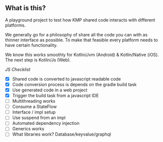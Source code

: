 ## What is this?
A playground project to test how KMP shared code interacts with different platforms.

We generally go for a philosophy of share all the code you can with as thinner interface as possible. To make that feasible every
platform needs to have certain functionality.

We know this works smoothly for Kotlin/Jvm (Android) & Kotlin/Native (iOS). The next step is Kotlin/Js (Web).

*JS Checklist*
- [x] Shared code is converted to javascript readable code
- [x] Code conversion process is depends on the gradle build task
- [x] Use generated code in a web project
- [x] Trigger the build task from a javascript IDE
- [ ] Multithreading works
- [ ] Consume a StateFlow
- [ ] Interface / impl setup
- [ ] Use suspend from an impl
- [ ] Automated dependency injection
- [ ] Generics works
- [ ] What libraries work? Database/keyvalue/graphql
